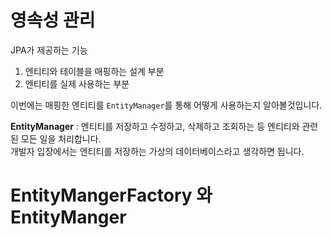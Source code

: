 # 영속성 관리
JPA가 제공하는 기능     
   
1. 엔티티와 테이블을 매핑하는 설계 부분 
2. 엔티티를 실제 사용하는 부분   

이번에는 매핑한 엔티티를 `EntityManager`를 통해 어떻게 사용하는지 알아볼것입니다.     
     
**EntityManager** : 엔티티를 저장하고 수정하고, 삭제하고 조회하는 등 엔티티와 관련된 모든 일을 처리합니다.     
개발자 입장에서는 엔티티를 저장하는 가상의 데이터베이스라고 생각하면 됩니다.      

# EntityMangerFactory 와 EntityManger






